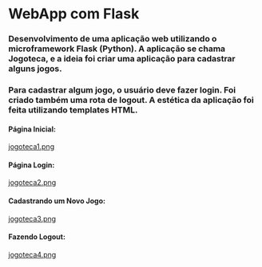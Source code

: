 <h1>WebApp com Flask</h1>

### Desenvolvimento de uma aplicação web utilizando o microframework Flask (Python). A aplicação se chama Jogoteca, e a ideia foi criar uma aplicação para cadastrar alguns jogos. 

### Para cadastrar algum jogo, o usuário deve fazer login. Foi criado também uma rota de logout. A estética da aplicação foi feita utilizando templates HTML.

#### Página Inicial:
[jogoteca1.png](https://github.com/ViniciusBardelin/webapp-flask/blob/main/jogoteca1.png)

#### Página Login:

[jogoteca2.png](https://github.com/ViniciusBardelin/webapp-flask/blob/main/jogoteca2.png)

#### Cadastrando um Novo Jogo:

[jogoteca3.png](https://github.com/ViniciusBardelin/webapp-flask/blob/main/jogoteca3.png)

#### Fazendo Logout:

[jogoteca4.png](https://github.com/ViniciusBardelin/webapp-flask/blob/main/jogoteca4.png)
